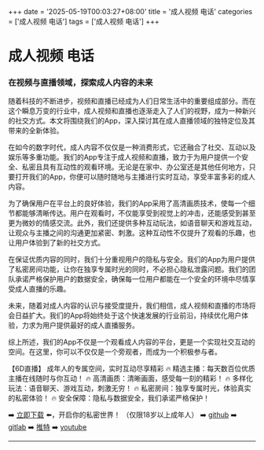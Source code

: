 +++
date = '2025-05-19T00:03:27+08:00'
title = '成人视频 电话'
categories = ['成人视频 电话']
tags = ['成人视频 电话']
+++

# 成人视频 电话

### 在视频与直播领域，探索成人内容的未来

随着科技的不断进步，视频和直播已经成为人们日常生活中的重要组成部分。而在这个瞬息万变的行业中，成人视频和直播也逐渐走入了人们的视野，成为一种新兴的社交方式。本文将围绕我们的App，深入探讨其在成人直播领域的独特定位及其带来的全新体验。

在如今的数字时代，成人内容不仅仅是一种消费形式，它还融合了社交、互动以及娱乐等多重功能。我们的App专注于成人视频和直播，致力于为用户提供一个安全、私密且具有互动性的观看环境。无论是在家中、办公室还是其他任何地方，只要打开我们的App，你便可以随时随地与主播进行实时互动，享受丰富多彩的成人内容。

为了确保用户在平台上的良好体验，我们的App采用了高清画质技术，使每一个细节都能够清晰传达。用户在观看时，不仅能享受到视觉上的冲击，还能感受到甚至更为微妙的情感交流。此外，我们还提供多种互动玩法，如语音聊天和游戏互动，让观众与主播之间的沟通更加紧密、刺激。这种互动性不仅提升了观看的乐趣，也让用户体验到了新的社交方式。

在保证优质内容的同时，我们十分重视用户的隐私与安全。我们的App为用户提供了私密房间功能，让你在独享专属时光的同时，不必担心隐私泄露问题。我们的团队承诺严格保护用户的数据安全，确保每一位用户都能在一个安全的环境中尽情享受成人直播的乐趣。

未来，随着对成人内容的认识与接受度提升，我们相信，成人视频和直播的市场将会日益扩大。我们的App将始终处于这个快速发展的行业前沿，持续优化用户体验，力求为用户提供最好的成人直播服务。

综上所述，我们的App不仅是一个观看成人内容的平台，更是一个实现社交互动的空间。在这里，你可以不仅仅是一个旁观者，而成为一个积极参与者。

【6D直播】
成年人的专属空间，实时互动尽享精彩
🔥 精选主播：每天数百位优质主播在线随时与你互动！
🔥 高清画质：清晰画面，感受每一刻的精彩！
🔥 多样化玩法：语音聊天、游戏互动，刺激无穷！
🔥 私密房间：独享专属时光，体验真实的私密体验！
🔥 安全保障：隐私与数据安全，我们承诺严格保护！

➡️ [立即下载](https://down123.s3.ap-east-1.amazonaws.com/index.html?channelCode=blog) ⬅️，开启你的私密世界！
（仅限18岁以上成年人）
➡️ [github](https://aldult-live.github.io/)
➡️ [gitlab](https://seo-09598d.gitlab.io/)
➡️ [推特](https://x.com/wegame33)
➡️ [youtube](https://www.youtube.com/@6Dlive)

---

